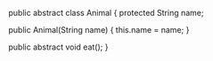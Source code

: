 public abstract class Animal {
  protected String name;

  public Animal(String name) {
    this.name = name;
  }

  public abstract void eat();
}
